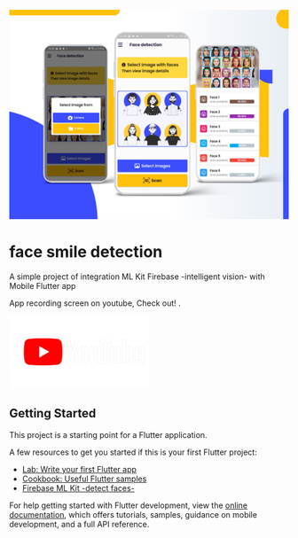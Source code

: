 ![Cover image](https://github.com/ZakariaRebouhi/face_smile_detection/blob/main/smaile%20detection%20mockup.png?raw=true)
# face smile detection

A simple project of integration ML Kit Firebase -intelligent vision- with Mobile Flutter app  

App recording screen on youtube, Check out!
.


[<img src="https://github.com/ZakariaRebouhi/face_smile_detection/blob/main/yt_gaming_full_rgb_white.max-2800x2800.png?raw=true"   width="50%">](https://www.youtube.com/shorts/p7FKVBLNIP0 "face smile detection")


## Getting Started

This project is a starting point for a Flutter application.

A few resources to get you started if this is your first Flutter project:

- [Lab: Write your first Flutter app](https://docs.flutter.dev/get-started/codelab)
- [Cookbook: Useful Flutter samples](https://docs.flutter.dev/cookbook)
- [Firebase ML Kit -detect faces-](https://firebase.google.com/docs/ml-kit/detect-faces)

For help getting started with Flutter development, view the
[online documentation](https://docs.flutter.dev/), which offers tutorials,
samples, guidance on mobile development, and a full API reference.
